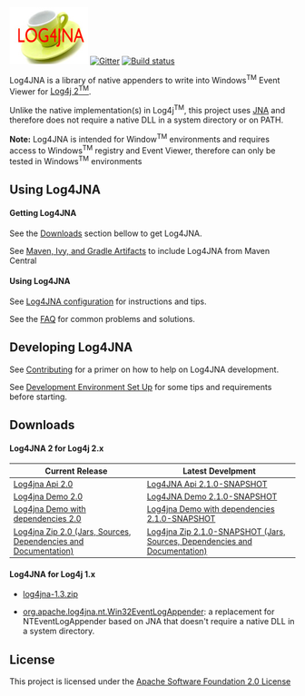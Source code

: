 ![Log4JNA](https://github.com/dblock/log4jna/raw/master/log4jna.jpg?raw=true "Log4JNA")
[![Gitter](https://badges.gitter.im/dblock/log4jna.svg)](https://gitter.im/dblock/log4jna?utm_source=badge&amp;utm_medium=badge&amp;utm_campaign=pr-badge)
[![Build status](https://github.com/dblock/log4jna/actions/workflows/Default.yml/badge.svg)](https://github.com/dblock/log4jna/actions/workflows/Default.yml)

Log4JNA is a library of native appenders to write into Windows<sup>TM</sup> Event Viewer for [Log4j 2<sup>TM</sup>](http://logging.apache.org/log4j/). 

Unlike the native implementation(s) in Log4j<sup>TM</sup>, this project uses [JNA](http://github.com/twall/jna) and therefore does not require a native DLL in a system directory or on PATH.

**Note:** Log4JNA is intended for Window<sup>TM</sup> environments and requires access to Windows<sup>TM</sup> registry and Event Viewer, therefore can only be tested in Windows<sup>TM</sup> environments

## Using Log4JNA

#### Getting Log4JNA

See the [Downloads](#dw) section bellow to get Log4JNA.

See [Maven, Ivy, and Gradle Artifacts](MAVENIVYGRADLE.md) to include Log4JNA from Maven Central

#### Using Log4JNA

See [Log4JNA configuration](USAGE.md) for instructions and tips.

See the [FAQ](FAQ.md) for common problems and solutions.

## Developing Log4JNA
See [Contributing](CONTRIBUTING.md) for a primer on how to help on Log4JNA development.

See [Development Environment Set Up](ENVIRONMENT.md) for some tips and requirements before starting.

## <a name="dw"></a>Downloads
#### Log4JNA 2 for Log4j 2.x

| Current Release | Latest Develpment |
| ------------- |------------- |
| [Log4jna Api 2.0](https://repository.sonatype.org/service/local/artifact/maven/redirect?r=central-proxy&amp;g=org.dblock.log4jna&amp;a=log4jna-api&amp;v=RELEASE&amp;e=jar) | [Log4JNA Api 2.1.0-SNAPSHOT](https://oss.sonatype.org/service/local/artifact/maven/redirect?r=snapshots&amp;g=org.dblock.log4jna&amp;a=log4jna-api&amp;v=2.1.0-SNAPSHOT&amp;e=jar) |
| [Log4jna Demo 2.0](https://repository.sonatype.org/service/local/artifact/maven/redirect?r=central-proxy&amp;g=org.dblock.log4jna&amp;a=log4jna-demo&amp;v=RELEASE&amp;e=jar) | [Log4JNA Demo 2.1.0-SNAPSHOT](https://oss.sonatype.org/service/local/artifact/maven/redirect?r=snapshots&amp;g=org.dblock.log4jna&amp;a=log4jna-demo&amp;v=2.1.0-SNAPSHOT&amp;e=jar) |
| [Log4jna Demo with dependencies 2.0](https://repository.sonatype.org/service/local/artifact/maven/redirect?r=central-proxy&amp;g=org.dblock.log4jna&amp;a=log4jna-demo&amp;v=RELEASE&amp;e=jar) | [Log4jna Demo with dependencies 2.1.0-SNAPSHOT](https://oss.sonatype.org/service/local/artifact/maven/redirect?r=snapshots&amp;g=org.dblock.log4jna&amp;a=log4jna-demo&amp;v=2.1.0-SNAPSHOT&amp;c=jar-with-dependencies&amp;e=jar) |
| [Log4jna Zip 2.0 (Jars, Sources, Dependencies and Documentation)](https://repository.sonatype.org/service/local/artifact/maven/redirect?r=central-proxy&amp;g=org.dblock.log4jna&amp;a=log4jna-assembly&amp;v=RELEASE&amp;e=zip) | [Log4jna Zip 2.1.0-SNAPSHOT (Jars, Sources, Dependencies and Documentation)](https://oss.sonatype.org/service/local/artifact/maven/redirect?r=snapshots&amp;g=org.dblock.log4jna&amp;a=log4jna-assembly&amp;v=2.1.0-SNAPSHOT&amp;e=zip) |

#### Log4JNA  for Log4j 1.x
* [log4jna-1.3.zip](http://code.dblock.org/downloads/log4jna/log4jna-1.3.zip)


* [org.apache.log4jna.nt.Win32EventLogAppender](log4jna-doc/org.apache.log4jna.nt.Win32EventLogAppender.md): a replacement for NTEventLogAppender based on JNA that doesn't require a native DLL in a system directory.


License
-------
This project is licensed under the [Apache Software Foundation 2.0 License](http://www.apache.org/licenses/LICENSE-2.0)

